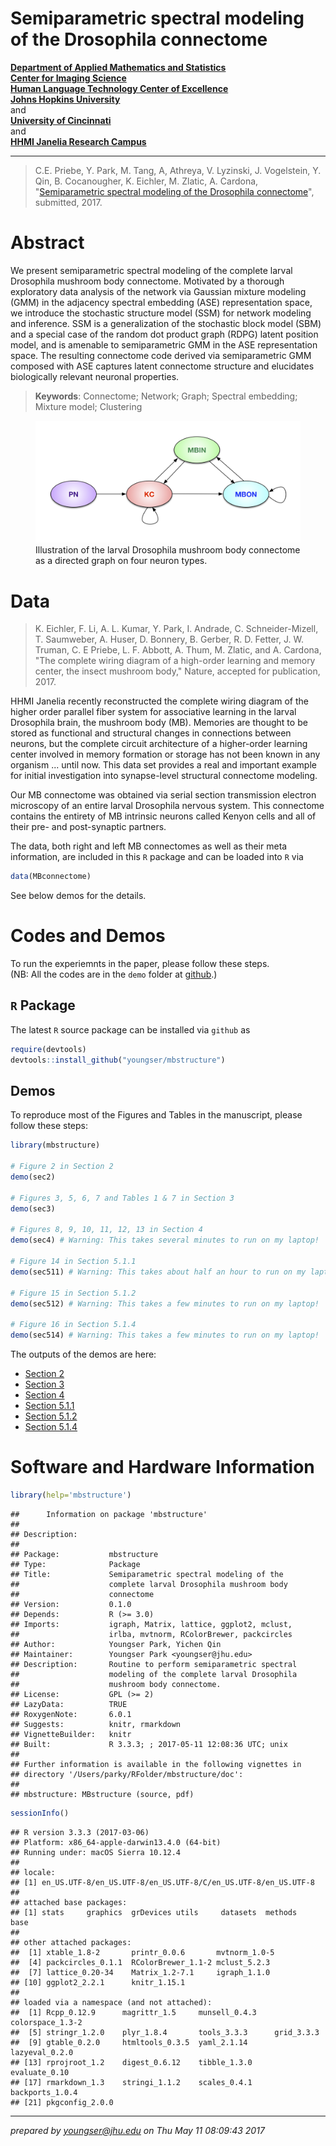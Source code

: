 # Semiparametric spectral modeling of the Drosophila connectome



**[Department of Applied Mathematics and Statistics](http://engineering.jhu.edu/ams/)**      
**[Center for Imaging Science](http://www.cis.jhu.edu)**  
**[Human Language Technology Center of Excellence](http://hltcoe.jhu.edu)**  
**[Johns Hopkins University](http://www.jhu.edu)**  
and  
**[University of Cincinnati](http://business.uc.edu)**  
and  
**[HHMI Janelia Research Campus](hhmi.org)**  

-----

> C.E. Priebe,  Y. Park, M. Tang, A, Athreya, V. Lyzinski, J. Vogelstein,
Y. Qin, B. Cocanougher, K. Eichler, M. Zlatic, A. Cardona,
"[Semiparametric spectral modeling of the Drosophila connectome](https://arxiv.org/abs/1705.03297)", submitted, 2017.


# Abstract

We present semiparametric spectral modeling of the complete larval Drosophila mushroom body connectome. Motivated by a thorough exploratory data analysis of the network via Gaussian mixture modeling (GMM) in the adjacency spectral embedding (ASE) representation space, we introduce the stochastic structure model (SSM) for network modeling and inference. SSM is a generalization of the stochastic block model (SBM) and a special case of the random dot product graph (RDPG) latent position model, and is amenable to semiparametric GMM in the ASE representation space. The resulting connectome code derived via semiparametric GMM composed with ASE captures latent connectome structure and elucidates biologically relevant neuronal properties.

> **Keywords**: Connectome; Network; Graph; Spectral embedding; Mixture model; Clustering

<figure>
<img src="vignettes/diagram-circuit.jpg" width="700px" />
  <figcaption>Illustration of the larval Drosophila mushroom body connectome as a directed graph on four neuron types.</figcaption>
</figure>

# Data

> K. Eichler, F. Li, A. L. Kumar, Y. Park, I. Andrade, C. Schneider-Mizell, T. Saumweber, A. Huser, D. Bonnery, B. Gerber, R. D. Fetter, J. W. Truman, C. E Priebe, L. F. Abbott, A. Thum, M. Zlatic, and A. Cardona, "The complete wiring diagram of a high-order learning and memory center, the insect mushroom body," Nature, accepted for publication, 2017.  

HHMI Janelia recently reconstructed the complete wiring diagram of the higher order parallel fiber system for associative learning in the larval Drosophila brain, the mushroom body (MB). Memories are thought to be stored as functional and structural changes in connections between neurons, but the complete circuit architecture of a higher-order learning center involved in memory formation or storage has not been known in any organism ... until now. This data set provides a real and important example for initial investigation into synapse-level structural connectome modeling.  

Our MB connectome was obtained via serial section transmission electron microscopy of an entire larval Drosophila nervous system. This connectome contains the entirety of MB intrinsic neurons called Kenyon cells and all of their pre- and post-synaptic partners.

The data, both right and left MB connectomes as well as their meta information, are included in this `R` package and can be loaded into `R` via 

```r
data(MBconnectome)
```

See below demos for the details.

# Codes and Demos

To run the experiemnts in the paper, please follow these steps.  
(NB: All the codes are in the `demo` folder at [github](https://github.com/youngser/mbstructure).)

## `R` Package

The latest `R` source package can be installed via `github` as


```r
require(devtools)
devtools::install_github("youngser/mbstructure")
```

## Demos

To reproduce most of the Figures and Tables in the manuscript, please follow these steps:


```r
library(mbstructure)

# Figure 2 in Section 2
demo(sec2)

# Figures 3, 5, 6, 7 and Tables 1 & 7 in Section 3
demo(sec3)

# Figures 8, 9, 10, 11, 12, 13 in Section 4
demo(sec4) # Warning: This takes several minutes to run on my laptop!

# Figure 14 in Section 5.1.1
demo(sec511) # Warning: This takes about half an hour to run on my laptop!

# Figure 15 in Section 5.1.2
demo(sec512) # Warning: This takes a few minutes to run on my laptop!

# Figure 16 in Section 5.1.4
demo(sec514) # Warning: This takes a few minutes to run on my laptop!
```

The outputs of the demos are here:

* [Section 2](http://www.cis.jhu.edu/~parky/MBstructure/demo/sec2.html)
* [Section 3](http://www.cis.jhu.edu/~parky/MBstructure/demo/sec3.html)
* [Section 4](http://www.cis.jhu.edu/~parky/MBstructure/demo/sec4.html)
* [Section 5.1.1](http://www.cis.jhu.edu/~parky/MBstructure/demo/sec511.html)
* [Section 5.1.2](http://www.cis.jhu.edu/~parky/MBstructure/demo/sec512.html)
* [Section 5.1.4](http://www.cis.jhu.edu/~parky/MBstructure/demo/sec514.html)

# Software and Hardware Information


```r
library(help='mbstructure')
```

```
## 		Information on package 'mbstructure'
## 
## Description:
## 
## Package:           mbstructure
## Type:              Package
## Title:             Semiparametric spectral modeling of the
##                    complete larval Drosophila mushroom body
##                    connectome
## Version:           0.1.0
## Depends:           R (>= 3.0)
## Imports:           igraph, Matrix, lattice, ggplot2, mclust,
##                    irlba, mvtnorm, RColorBrewer, packcircles
## Author:            Youngser Park, Yichen Qin
## Maintainer:        Youngser Park <youngser@jhu.edu>
## Description:       Routine to perform semiparametric spectral
##                    modeling of the complete larval Drosophila
##                    mushroom body connectome.
## License:           GPL (>= 2)
## LazyData:          TRUE
## RoxygenNote:       6.0.1
## Suggests:          knitr, rmarkdown
## VignetteBuilder:   knitr
## Built:             R 3.3.3; ; 2017-05-11 12:08:36 UTC; unix
## 
## Further information is available in the following vignettes in
## directory '/Users/parky/RFolder/mbstructure/doc':
## 
## mbstructure: MBstructure (source, pdf)
```

```r
sessionInfo()
```

```
## R version 3.3.3 (2017-03-06)
## Platform: x86_64-apple-darwin13.4.0 (64-bit)
## Running under: macOS Sierra 10.12.4
## 
## locale:
## [1] en_US.UTF-8/en_US.UTF-8/en_US.UTF-8/C/en_US.UTF-8/en_US.UTF-8
## 
## attached base packages:
## [1] stats     graphics  grDevices utils     datasets  methods   base     
## 
## other attached packages:
##  [1] xtable_1.8-2       printr_0.0.6       mvtnorm_1.0-5     
##  [4] packcircles_0.1.1  RColorBrewer_1.1-2 mclust_5.2.3      
##  [7] lattice_0.20-34    Matrix_1.2-7.1     igraph_1.1.0      
## [10] ggplot2_2.2.1      knitr_1.15.1      
## 
## loaded via a namespace (and not attached):
##  [1] Rcpp_0.12.9      magrittr_1.5     munsell_0.4.3    colorspace_1.3-2
##  [5] stringr_1.2.0    plyr_1.8.4       tools_3.3.3      grid_3.3.3      
##  [9] gtable_0.2.0     htmltools_0.3.5  yaml_2.1.14      lazyeval_0.2.0  
## [13] rprojroot_1.2    digest_0.6.12    tibble_1.3.0     evaluate_0.10   
## [17] rmarkdown_1.3    stringi_1.1.2    scales_0.4.1     backports_1.0.4 
## [21] pkgconfig_2.0.0
```

-----
*prepared by <youngser@jhu.edu> on Thu May 11 08:09:43 2017*
